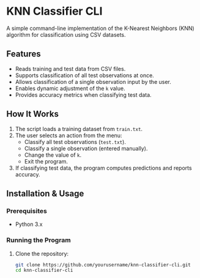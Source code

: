 # KNN Classifier CLI

A simple command-line implementation of the K-Nearest Neighbors (KNN) algorithm for classification using CSV datasets.

## Features
- Reads training and test data from CSV files.
- Supports classification of all test observations at once.
- Allows classification of a single observation input by the user.
- Enables dynamic adjustment of the `k` value.
- Provides accuracy metrics when classifying test data.

## How It Works
1. The script loads a training dataset from `train.txt`.
2. The user selects an action from the menu:
   - Classify all test observations (`test.txt`).
   - Classify a single observation (entered manually).
   - Change the value of `k`.
   - Exit the program.
3. If classifying test data, the program computes predictions and reports accuracy.

## Installation & Usage

### Prerequisites
- Python 3.x

### Running the Program
1. Clone the repository:
   ```sh
   git clone https://github.com/yourusername/knn-classifier-cli.git
   cd knn-classifier-cli
